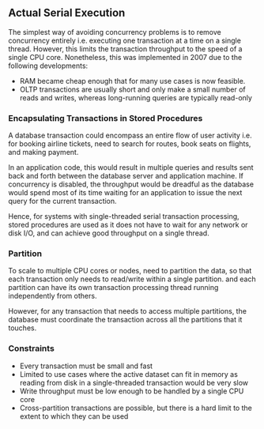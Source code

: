 ## Actual Serial Execution

The simplest way of avoiding concurrency problems is to remove concurrency entirely i.e. executing one transaction at a time on a single thread. However, this limits the transaction throughput to the speed of a single CPU core. Nonetheless, this was implemented in 2007 due to the following developments:

- RAM became cheap enough that for many use cases is now feasible.
- OLTP transactions are usually short and only make a small number of reads and writes, whereas long-running queries are typically read-only

### Encapsulating Transactions in Stored Procedures

A database transaction could encompass an entire flow of user activity i.e. for booking airline tickets, need to search for routes, book seats on flights, and making payment.

In an application code, this would result in multiple queries and results sent back and forth between the database server and application machine. If concurrency is disabled, the throughput would be dreadful as the database would spend most of its time waiting for an application to issue the next query for the current transaction.

Hence, for systems with single-threaded serial transaction processing, stored procedures are used as it does not have to wait for any network or disk I/O, and can achieve good throughput on a single thread.

### Partition

To scale to multiple CPU cores or nodes, need to partition the data, so that each transaction only needs to read/write within a single partition. and each partition can have its own transaction processing thread running independently from others.

However, for any transaction that needs to access multiple partitions, the database must coordinate the transaction across all the partitions that it touches.

### Constraints

- Every transaction must be small and fast
- Limited to use cases where the active dataset can fit in memory as reading from disk in a single-threaded transaction would be very slow
- Write throughput must be low enough to be handled by a single CPU core
- Cross-partition transactions are possible, but there is a hard limit to the extent to which they can be used
